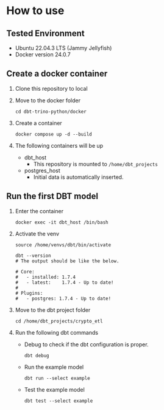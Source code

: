 # How to use

## Tested Environment

- Ubuntu 22.04.3 LTS (Jammy Jellyfish)
- Docker version 24.0.7

## Create a docker container

1. Clone this repository to local
2. Move to the docker folder

    ``` [bash]
    cd dbt-trino-python/docker
    ```

3. Create a container

    ``` [bash]
    docker compose up -d --build
    ```

4. The following containers will be up
   - dbt_host
     - This repository is mounted to ```/home/dbt_projects```
   - postgres_host
     - Initial data is automatically inserted.

## Run the first DBT model

1. Enter the container

    ``` [bash]
    docker exec -it dbt_host /bin/bash
    ```

2. Activate the venv

    ``` [bash]
    source /home/venvs/dbt/bin/activate

    dbt --version
    # The output should be like the below.

    # Core:
    #   - installed: 1.7.4
    #   - latest:    1.7.4 - Up to date!
    # 
    # Plugins:
    #   - postgres: 1.7.4 - Up to date!
    ```

3. Move to the dbt project folder

    ``` [bash]
    cd /home/dbt_projects/crypto_etl
    ```

4. Run the following dbt commands
    - Debug to check if the dbt configuration is proper.

        ``` [bash]
        dbt debug
        ```

    - Run the example model

        ``` [bash]
        dbt run --select example
        ```

    - Test the example model

        ``` [bash]
        dbt test --select example
        ```
